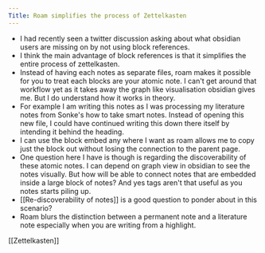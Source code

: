 ```yaml
---
Title: Roam simplifies the process of Zettelkasten
---
```



- I had recently seen a twitter discussion asking about what obsidian users are missing on by not using block references.
- I think the main advantage of block references is that it simplifies the entire process of zettelkasten.
- Instead of having each notes as separate files, roam makes it possible for you to treat each blocks are your atomic note. I can't get around that workflow yet as it takes away the graph like visualisation obsidian gives me. But I do understand how it works in theory.
- For example I am writing this notes as I was processing my literature notes from Sonke's how to take smart notes. Instead of opening this new file, I could have continued writing this down there itself by intending it behind the heading.
- I can use the block embed any where I want as roam allows me to copy just the block out without losing the connection to the parent page.
- One question here I have is though is regarding the discoverability of these atomic notes. I can depend on graph view in obsidian to see the notes visually. But how will be able to connect notes that are embedded inside a large block of notes? And yes tags aren't that useful as you notes starts piling up.
- [[Re-discoverability of notes]] is a good question to ponder about in this scenario?
- Roam blurs the distinction between a permanent note and a literature note especially when you are writing from a highlight.

[[Zettelkasten]]